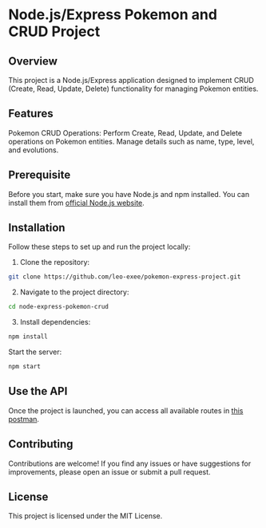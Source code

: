 # Node.js/Express Pokemon and CRUD Project
## Overview
This project is a Node.js/Express application designed to implement CRUD (Create, Read, Update, Delete) functionality for managing Pokemon entities.

## Features
Pokemon CRUD Operations: Perform Create, Read, Update, and Delete operations on Pokemon entities. Manage details such as name, type, level, and evolutions.

## Prerequisite
Before you start, make sure you have Node.js and npm installed. You can install them from [official Node.js website](https://nodejs.org/en).

## Installation
Follow these steps to set up and run the project locally:

1. Clone the repository:
```bash
git clone https://github.com/leo-exee/pokemon-express-project.git
```

2. Navigate to the project directory:
```bash
cd node-express-pokemon-crud
```

3. Install dependencies:
```bash
npm install
```

Start the server:
```bash
npm start
```

## Use the API

Once the project is launched, you can access all available routes in [this postman](https://www.postman.com/littlebill2/workspace/express-project-pokemon-crud/collection/29654045-6cf19647-c282-4b67-9046-4e3ec1d63738?action=share&source=copy-link&creator=29654045).

## Contributing
Contributions are welcome! If you find any issues or have suggestions for improvements, please open an issue or submit a pull request.

## License
This project is licensed under the MIT License.
